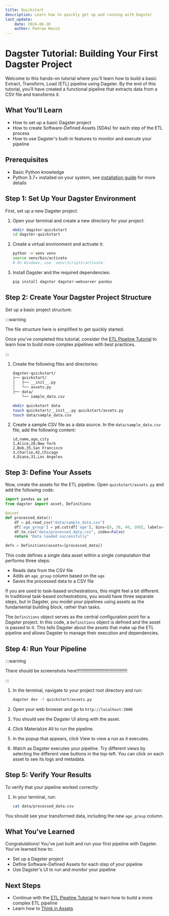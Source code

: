 ```yaml
---
title: Quickstart
description: Learn how to quickly get up and running with Dagster
last_update: 
    date: 2024-08-10
    author: Pedram Navid
---
```


# Dagster Tutorial: Building Your First Dagster Project

Welcome to this hands-on tutorial where you'll learn how to build a basic Extract, Transform, Load (ETL) pipeline using Dagster. By the end of this tutorial, you'll have created a functional pipeline that extracts data from a CSV file and transforms it.

## What You'll Learn

- How to set up a basic Dagster project
- How to create Software-Defined Assets (SDAs) for each step of the ETL process
- How to use Dagster's built-in features to monitor and execute your pipeline

## Prerequisites

- Basic Python knowledge
- Python 3.7+ installed on your system, see [installation guide](tutorial/installation.md) for more details

## Step 1: Set Up Your Dagster Environment

First, set up a new Dagster project.

1. Open your terminal and create a new directory for your project:

   ```bash title="Create a new directory"
   mkdir dagster-quickstart
   cd dagster-quickstart
   ```

2. Create a virtual environment and activate it:

   ```bash title="Create a virtual environment"
   python -m venv venv
   source venv/bin/activate  
   # On Windows, use `venv\Scripts\activate`
   ```

3. Install Dagster and the required dependencies:

   ```bash title="Install Dagster and dependencies"
   pip install dagster dagster-webserver pandas
   ```

## Step 2: Create Your Dagster Project Structure

Set up a basic project structure:

:::warning

The file structure here is simplified to get quickly started. 

Once you've completed this tutorial, consider the [ETL Pipeline Tutorial](/tutorial/tutorial-etl) to learn 
how to build more complex pipelines with best practices.

:::

1. Create the following files and directories:

   ```bash title="Project structure"
   dagster-quickstart/
   ├── quickstart/
   │   ├── __init__.py
   │   └── assets.py
   ├── data/
       └── sample_data.csv
   ```

   ```bash title="Create the project structure"
   mkdir quickstart data
   touch quickstart/__init__.py quickstart/assets.py
   touch data/sample_data.csv
   ```
   
   

2. Create a sample CSV file as a data source. In the `data/sample_data.csv` file, add the following content:

   ```csv
   id,name,age,city
   1,Alice,28,New York
   2,Bob,35,San Francisco
   3,Charlie,42,Chicago
   4,Diana,31,Los Angeles
   ```

## Step 3: Define Your Assets

Now, create the assets for the ETL pipeline. Open `quickstart/assets.py` and add the following code:

```python
import pandas as pd
from dagster import asset, Definitions

@asset
def processed_data():
    df = pd.read_csv("data/sample_data.csv")
    df['age_group'] = pd.cut(df['age'], bins=[0, 30, 40, 100], labels=['Young', 'Middle', 'Senior'])
    df.to_csv("data/processed_data.csv", index=False)
    return "Data loaded successfully"

defs = Definitions(assets=[processed_data])
```

This code defines a single data asset within a single computation that performs three steps:
- Reads data from the CSV file
- Adds an `age_group` column based on the `age`
- Saves the processed data to a CSV file

If you are used to task-based orchestrations, this might feel a bit different. 
In traditional task-based orchestrations, you would have three separate steps,
but in Dagster, you model your pipelines using assets as the fundamental building block,
rather than tasks.

The `Definitions` object serves as the central configuration point for a Dagster project. In this code, a `Definitions` 
object is defined and the asset is passed to it. This tells Dagster about the assets that make up the ETL pipeline 
and allows Dagster to manage their execution and dependencies.

## Step 4: Run Your Pipeline

:::warning

There should be screenshots here!!!!!!!!!!!!!!!!!!!!!!!!!!!!!!!!!!!!!!!!

:::

1. In the terminal, navigate to your project root directory and run:

   ```bash
   dagster dev -f quickstart/assets.py
   ```

2. Open your web browser and go to `http://localhost:3000`

3. You should see the Dagster UI along with the asset. 

3. Click Materialize All to run the pipeline.

4. In the popup that appears, click View to view a run as it executes.

5. Watch as Dagster executes your pipeline. Try different views by selecting the different view buttons in the top-left.
You can click on each asset to see its logs and metadata.

## Step 5: Verify Your Results

To verify that your pipeline worked correctly:

1. In your terminal, run:

   ```bash
   cat data/processed_data.csv
   ```

You should see your transformed data, including the new `age_group` column.

## What You've Learned

Congratulations! You've just built and run your first pipeline with Dagster. You've learned how to:

- Set up a Dagster project
- Define Software-Defined Assets for each step of your pipeline
- Use Dagster's UI to run and monitor your pipeline

## Next Steps

- Continue with the [ETL Pipeline Tutorial](/tutorial/tutorial-etl) to learn how to build a more complex ETL pipeline
- Learn how to [Think in Assets](/concepts/thinking-in-assets)